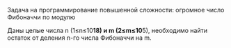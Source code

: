 Задача на программирование повышенной сложности: огромное число Фибоначчи по модулю

Даны целые числа n (1≤n≤10**18) и m (2≤m≤10**5), необходимо найти остаток от деления n-го числа Фибоначчи на m.
